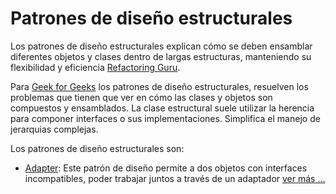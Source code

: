 # Patrones de diseño estructurales

Los patrones de diseño estructurales explican cómo se deben ensamblar diferentes objetos y clases dentro de largas estructuras, manteniendo su flexibilidad y eficiencia [Refactoring Guru](https://refactoring.guru/design-patterns/structural-patterns).

Para [Geek for Geeks](https://www.geeksforgeeks.org/system-design/structural-design-patterns/) los patrones de diseño estructurales, resuelven los problemas que tienen que ver en cómo las clases y objetos son compuestos y ensamblados. La clase estructural suele utilizar la herencia para componer interfaces o sus implementaciones. Simplifica el manejo de jerarquias complejas.

Los patrones de diseño estructurales son:

- [Adapter](adapter): Este patrón de diseño permite a dos objetos con interfaces incompatibles, poder trabajar juntos a través de un adaptador [ver más ...](structural-)